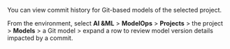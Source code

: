 You can view commit history for Git-based models of the selected project.

From the environment, select **AI &ML** > **ModelOps** > **Projects** > the project > **Models** > a Git model > expand a row to review model version details impacted by a commit.


